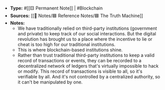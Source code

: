 - **Type:** #[[🟨 Permanent Note]] | #Blockchain
- **Sources:** [[📑 Notes/🟦  Reference Notes/🟦 The Truth Machine]]
- **Notes:**
    - We have traditionally relied on third-party institutions (government and private) to keep track of our social interactions. But the digital revolution has brought us to a place where the incentive to lie or cheat is too high for our traditional institutions.
    - This is where blockchain-based institutions shine.
    - Rather than trust traditional third-party institutions to keep a valid record of transactions or events, they can be recorded to a decentralized network of ledgers that's virtually impossible to hack or modify. This record of transactions is visible to all, so it's verifiable by all. And it's not controlled by a centralized authority, so it can't be manipulated by one.
